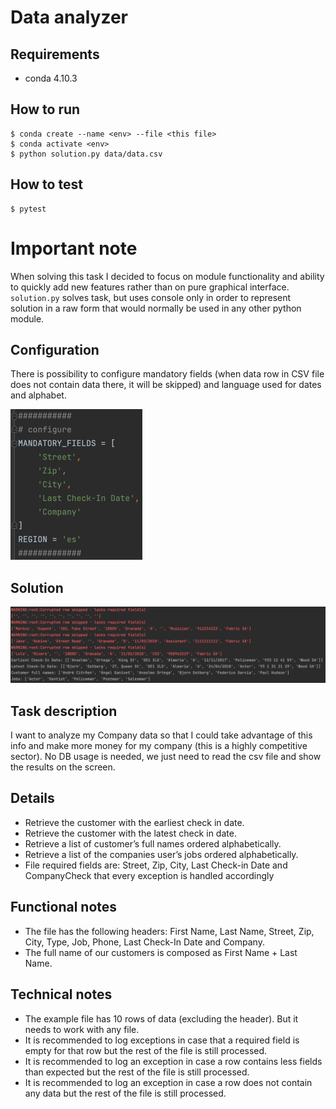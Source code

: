# Data analyzer

## Requirements
- conda 4.10.3

## How to run
    $ conda create --name <env> --file <this file>
    $ conda activate <env>
    $ python solution.py data/data.csv

## How to test
    $ pytest

# Important note
When solving this task I decided to focus on module functionality and
ability to quickly add new features
rather than on pure graphical interface. `solution.py` solves task, but
uses console only in order to represent
solution in a raw form that would normally be used in any other python
module.

## Configuration
There is possibility to configure mandatory fields (when data row in CSV file 
does not contain data there, it will be skipped) and language used for dates
and alphabet.

![img.png](docs/configuration.png)

## Solution
![img.png](docs/solution.png)

## Task description

I want to analyze my Company data so that I could take advantage of this info and make more money for my company (this is a highly competitive sector). No DB usage is needed, we just need to read the csv file and show the results on the screen.

## Details

- Retrieve the customer with the earliest check in date.
- Retrieve the customer with the latest check in date.
- Retrieve a list of customer’s full names ordered alphabetically.
- Retrieve a list of the companies user’s jobs ordered alphabetically.
- File required fields are: Street, Zip, City, Last Check-in Date and CompanyCheck that every exception is handled accordingly

## Functional notes

- The file has the following headers: First Name, Last Name, Street, Zip, City, Type, Job, Phone, Last Check-In Date and Company.
- The full name of our customers is composed as First Name + Last Name.

## Technical notes

- The example file has 10 rows of data (excluding the header). But it needs to work with any file.
- It is recommended to log exceptions in case that a required field is empty for that row but the rest of the file is still processed.
- It is recommended to log an exception in case a row contains less fields than expected but the rest of the file is still processed.
- It is recommended to log an exception in case a row does not contain any data but the rest of the file is still processed.
